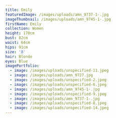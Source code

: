 ```yaml
---
title: Emily
featuredImage: /images/uploads/amn_9737-1-.jpg
imageThumbnail: /images/uploads/amn_9745-1-.jpg
firstName: Emily
collection: Women
height: 170cm
bust: 82cm
waist: 64cm
hips: 91cm
size: '8'
hair: Blonde
eyes: Blue
imagePortfolio:
  - image: /images/uploads/unspecified-11.jpeg
  - image: /images/uploads/amn_9727.jpg
  - image: /images/uploads/unspecified-2.jpeg
  - image: /images/uploads/unspecified-6.jpeg
  - image: /images/uploads/amn_9745-1-.jpg
  - image: /images/uploads/unspecified-9.jpeg
  - image: /images/uploads/amn_9737-1-.jpg
  - image: /images/uploads/unspecified-8.jpeg
  - image: /images/uploads/unspecified-14.jpeg
---
```


